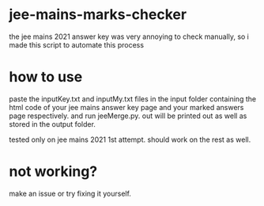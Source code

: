 # jee-mains-marks-checker
the jee mains 2021 answer key was very annoying to check manually, so i made this script to automate this process

# how to use
paste the inputKey.txt and inputMy.txt files in the input folder containing the html code of your jee mains answer key page and your marked answers page respectively.
and run jeeMerge.py. out will be printed out as well as stored in the output folder.

tested only on jee mains 2021 1st attempt. should work on the rest as well.

# not working?
make an issue or try fixing it yourself.